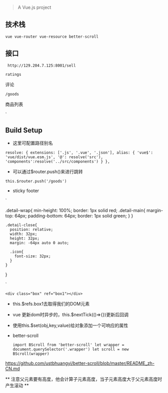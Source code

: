 
  
  > A Vue.js project
  ## 技术栈
  `vue vue-router vue-resource better-scroll`
  
  ## 接口
  ` http://129.204.7.125:8001/sell`
  
  `ratings`
  
  评论	
   	
  
  `/goods	`
  
  商品列表	
   	
  `

## Build Setup
* 这里可配置路径别名

`
resolve: {
    extensions: ['.js', '.vue', '.json'],
    alias: {
      'vue$': 'vue/dist/vue.esm.js',
      '@': resolve('src'),
      'components':resolve('../src/components')
    }
  },
`
* 可以通过$router.push()来进行跳转

`this.$router.push('/goods')`
* sticky footer

`

 .detail-wrap{
      min-height: 100%;
      border: 1px solid red;
      .detail-main{
        margin-top: 64px;
        padding-bottom: 64px;
        border: 1px solid green;
      }
    }
    
    .detail-close{
      position: relative;
      width: 32px;
      height: 32px;
      margin: -64px auto 0 auto;
      
      .icon{
        font-size: 32px;
      }
    }
  }

`


`<div class="box" ref="box1"></div>`


- this.$refs.box1去取得我们的DOM元素

- vue 更新dom时异步的，this.$nextTick(()=>{})更新后回调

- 使用this.$set(obj,key,value)给对象添加一个可响应的属性


-  better-scroll

    `
    import BScroll from 'better-scroll'
    let wrapper = document.querySelector('.wrapper')
    let scroll = new BScroll(wrapper)
    `

https://github.com/ustbhuangyi/better-scroll/blob/master/README_zh-CN.md

** 注意父元素要有高度，他会计算子元素高度，当子元素高度大于父元素高度时产生滚动 **



